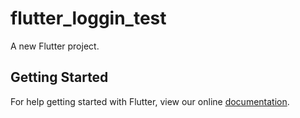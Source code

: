 # flutter_loggin_test

A new Flutter project.

## Getting Started

For help getting started with Flutter, view our online
[documentation](https://flutter.io/).
